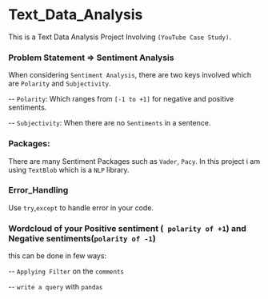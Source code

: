 # Text_Data_Analysis
This is a Text Data Analysis Project Involving `(YouTube Case Study)`.

### Problem Statement  => Sentiment Analysis
When considering `Sentiment Analysis`, there are two keys involved which are `Polarity` and `Subjectivity`.
 
 -- `Polarity`:  Which ranges from  `[-1 to +1]` for negative and positive sentiments.
 
 -- `Subjectivity`: When there are no `Sentiments` in a sentence. 
 
 ### Packages:
 There are many Sentiment Packages such as `Vader`, `Pacy`. In this project i am using `TextBlob` which is a `NLP` library. 
 
 ### Error_Handling
 Use `try`,`except` to handle error in your code.
 
### Wordcloud of your Positive sentiment (` polarity of +1`) and Negative  sentiments(`polarity of -1`)
this can be done in few ways:

-- `Applying Filter` on the `comments`

-- `write a query` with `pandas`

